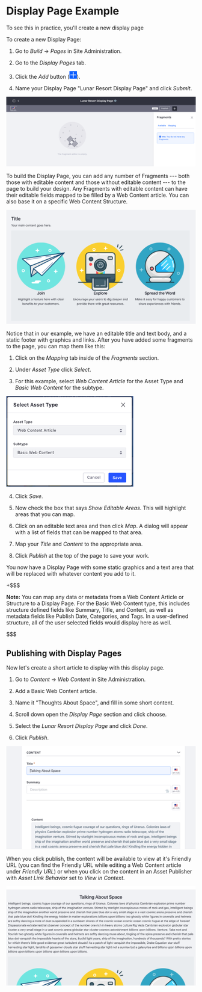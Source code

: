 # Display Page Example

To see this in practice, you'll create a new display page

To create a new Display Page:

1.  Go to *Build* &rarr; *Pages* in Site Administration.

2.  Go to the *Display Pages* tab.

3.  Click the *Add* button (![Add](../../../../images/icon-add.png)).

4.  Name your Display Page "Lunar Resort Display Page" and click *Submit*.

![Figure X: The Display Page creation interface.](../../../../images/create-display-page.png)

To build the Display Page, you can add any number of Fragments --- both those 
with editable content and those without editable content --- to the page to 
build your design. Any Fragments with editable content can have their editable 
fields mapped to be filled by a Web Content article. You can also base it on a 
specific Web Content Structure.

![Figure X: Editing a Display Page with some Fragments added.](../../../../images/display-page-with-fragments.png)

Notice that in our example, we have an editable title and text body, and a 
static footer with graphics and links. After you have added some fragments to 
the page, you can map them like this:

1.  Click on the *Mapping* tab inside of the *Fragments* section.

2.  Under *Asset Type* click *Select*.

3.  For this example, select *Web Content Article* for the Asset Type and 
    *Basic Web Content* for the subtype.

![Figure X: Selecting the Asset type and Subtype.](../../../../images/display-page-asset-type.png)

4.  Click *Save*.

5.  Now check the box that says *Show Editable Areas*. This will highlight 
    areas that you can map.

6.  Click on an editable text area and then click *Map*. A dialog will appear 
    with a list of fields that can be mapped to that area.
    
7.  Map your *Title* and *Content* to the appropriate area.

8.  Click *Publish* at the top of the page to save your work.

You now have a Display Page with some static graphics and a text area that will 
be replaced with whatever content you add to it.

+$$$

**Note:** You can map any data or metadata from a Web Content Article or 
Structure to a Display Page. For the Basic Web Content type, this includes 
structure defined fields like Summary, Title, and Content, as well as metadata 
fields like Publish Date, Categories, and Tags. In a user-defined structure, all
of the user selected fields would display here as well.

$$$

## Publishing with Display Pages

Now let's create a short article to display with this display page.

1.  Go to *Content* &rarr; *Web Content* in Site Administration.

2.  Add a Basic Web Content article.

3.  Name it "Thoughts About Space", and fill in some short content.

4.  Scroll down open the *Display Page* section and click choose.

5.  Select the *Lunar Resort Display Page* and click *Done*.

6.  Click *Publish*.

![Figure X: Selecting the Asset type and Subtype.](../../../../images/display-page-creating-content.png)

When you click publish, the content will be available to view at it's Friendly 
URL (you can find the Friendly URL while editing a Web Content article under 
*Friendly URL*) or when you click on the content in an Asset Publisher with 
*Asset Link Behavior* set to *View in Context*.

![Figure X: Selecting the Asset type and Subtype.](../../../../images/display-page-in-context.png)


